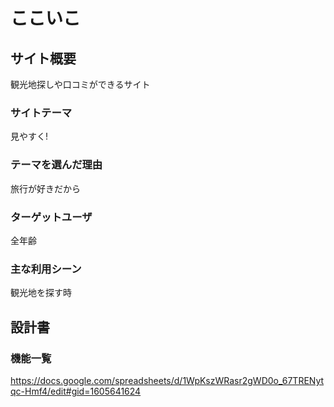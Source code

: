 # ここいこ

## サイト概要
観光地探しや口コミができるサイト

### サイトテーマ
見やすく!

### テーマを選んだ理由
旅行が好きだから

### ターゲットユーザ
全年齢

### 主な利用シーン
観光地を探す時

## 設計書

### 機能一覧
https://docs.google.com/spreadsheets/d/1WpKszWRasr2gWD0o_67TRENytqc-Hmf4/edit#gid=1605641624


